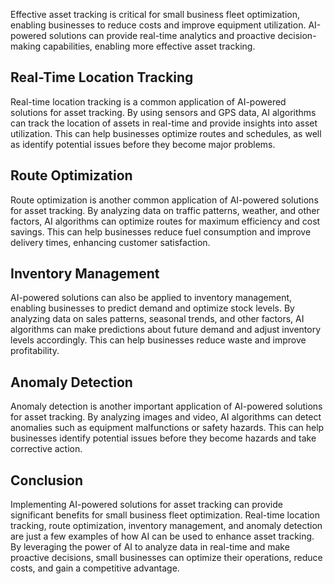 
Effective asset tracking is critical for small business fleet optimization, enabling businesses to reduce costs and improve equipment utilization. AI-powered solutions can provide real-time analytics and proactive decision-making capabilities, enabling more effective asset tracking.

Real-Time Location Tracking
---------------------------

Real-time location tracking is a common application of AI-powered solutions for asset tracking. By using sensors and GPS data, AI algorithms can track the location of assets in real-time and provide insights into asset utilization. This can help businesses optimize routes and schedules, as well as identify potential issues before they become major problems.

Route Optimization
------------------

Route optimization is another common application of AI-powered solutions for asset tracking. By analyzing data on traffic patterns, weather, and other factors, AI algorithms can optimize routes for maximum efficiency and cost savings. This can help businesses reduce fuel consumption and improve delivery times, enhancing customer satisfaction.

Inventory Management
--------------------

AI-powered solutions can also be applied to inventory management, enabling businesses to predict demand and optimize stock levels. By analyzing data on sales patterns, seasonal trends, and other factors, AI algorithms can make predictions about future demand and adjust inventory levels accordingly. This can help businesses reduce waste and improve profitability.

Anomaly Detection
-----------------

Anomaly detection is another important application of AI-powered solutions for asset tracking. By analyzing images and video, AI algorithms can detect anomalies such as equipment malfunctions or safety hazards. This can help businesses identify potential issues before they become hazards and take corrective action.

Conclusion
----------

Implementing AI-powered solutions for asset tracking can provide significant benefits for small business fleet optimization. Real-time location tracking, route optimization, inventory management, and anomaly detection are just a few examples of how AI can be used to enhance asset tracking. By leveraging the power of AI to analyze data in real-time and make proactive decisions, small businesses can optimize their operations, reduce costs, and gain a competitive advantage.
